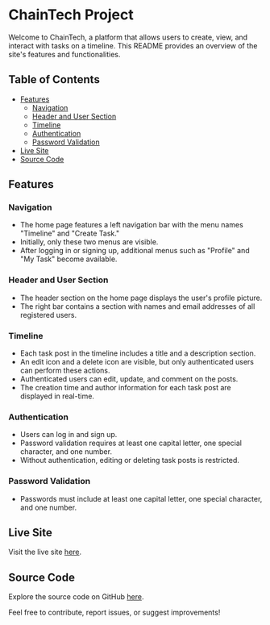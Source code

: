 # ChainTech Project

Welcome to ChainTech, a platform that allows users to create, view, and interact with tasks on a timeline. This README provides an overview of the site's features and functionalities.

## Table of Contents

- [Features](#features)
  - [Navigation](#navigation)
  - [Header and User Section](#header-and-user-section)
  - [Timeline](#timeline)
  - [Authentication](#authentication)
  - [Password Validation](#password-validation)
- [Live Site](#live-site)
- [Source Code](#source-code)

## Features

### Navigation

- The home page features a left navigation bar with the menu names "Timeline" and "Create Task."
- Initially, only these two menus are visible.
- After logging in or signing up, additional menus such as "Profile" and "My Task" become available.

### Header and User Section

- The header section on the home page displays the user's profile picture.
- The right bar contains a section with names and email addresses of all registered users.

### Timeline

- Each task post in the timeline includes a title and a description section.
- An edit icon and a delete icon are visible, but only authenticated users can perform these actions.
- Authenticated users can edit, update, and comment on the posts.
- The creation time and author information for each task post are displayed in real-time.

### Authentication

- Users can log in and sign up.
- Password validation requires at least one capital letter, one special character, and one number.
- Without authentication, editing or deleting task posts is restricted.

### Password Validation

- Passwords must include at least one capital letter, one special character, and one number.

## Live Site

Visit the live site [here](https://chain-tech-client.vercel.app/).

## Source Code

Explore the source code on GitHub [here](https://github.com/Si-Faisal/ChainTeckProject).

Feel free to contribute, report issues, or suggest improvements!
